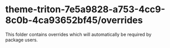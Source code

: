 # theme-triton-7e5a9828-a753-4cc9-8c0b-4ca93652bf45/overrides

This folder contains overrides which will automatically be required by package users.

